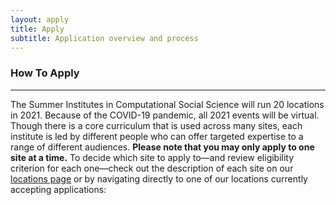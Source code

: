 ```yaml
---
layout: apply
title: Apply
subtitle: Application overview and process
---
```


### How To Apply

---

The Summer Institutes in Computational Social Science will run 20 locations in 2021. Because of the COVID-19 pandemic, all 2021 events will be virtual. Though there is a core curriculum that is used across many sites, each institute is led by different people who can offer targeted expertise to a range of different audiences. **Please note that you may only apply to one site at a time.** To decide which site to apply to—and review eligibility criterion for each one—check out the description of each site on our [locations page](locations) or by navigating directly to one of our locations currently accepting applications:
